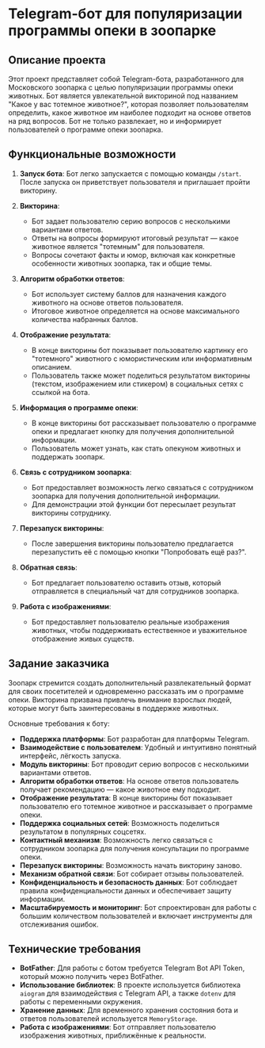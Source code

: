 # Telegram-бот для популяризации программы опеки в зоопарке

## Описание проекта

Этот проект представляет собой Telegram-бота, разработанного для Московского зоопарка с целью популяризации программы опеки животных. Бот является увлекательной викториной под названием "Какое у вас тотемное животное?", которая позволяет пользователям определить, какое животное им наиболее подходит на основе ответов на ряд вопросов. Бот не только развлекает, но и информирует пользователей о программе опеки зоопарка.

## Функциональные возможности

1. **Запуск бота**: Бот легко запускается с помощью команды `/start`. После запуска он приветствует пользователя и приглашает пройти викторину.

2. **Викторина**:
   - Бот задает пользователю серию вопросов с несколькими вариантами ответов.
   - Ответы на вопросы формируют итоговый результат — какое животное является "тотемным" для пользователя.
   - Вопросы сочетают факты и юмор, включая как конкретные особенности животных зоопарка, так и общие темы.

3. **Алгоритм обработки ответов**:
   - Бот использует систему баллов для назначения каждого животного на основе ответов пользователя.
   - Итоговое животное определяется на основе максимального количества набранных баллов.

4. **Отображение результата**:
   - В конце викторины бот показывает пользователю картинку его "тотемного" животного с юмористическим или информативным описанием.
   - Пользователь также может поделиться результатом викторины (текстом, изображением или стикером) в социальных сетях с ссылкой на бота.

5. **Информация о программе опеки**:
   - В конце викторины бот рассказывает пользователю о программе опеки и предлагает кнопку для получения дополнительной информации.
   - Пользователь может узнать, как стать опекуном животных и поддержать зоопарк.

6. **Связь с сотрудником зоопарка**:
   - Бот предоставляет возможность легко связаться с сотрудником зоопарка для получения дополнительной информации.
   - Для демонстрации этой функции бот пересылает результат викторины сотруднику.

7. **Перезапуск викторины**:
   - После завершения викторины пользователю предлагается перезапустить её с помощью кнопки "Попробовать ещё раз?".

8. **Обратная связь**:
   - Бот предлагает пользователю оставить отзыв, который отправляется в специальный чат для сотрудников зоопарка.

9. **Работа с изображениями**:
   - Бот предоставляет пользователю реальные изображения животных, чтобы поддерживать естественное и уважительное отображение живых существ.

## Задание заказчика

Зоопарк стремится создать дополнительный развлекательный формат для своих посетителей и одновременно рассказать им о программе опеки. Викторина призвана привлечь внимание взрослых людей, которые могут быть заинтересованы в поддержке животных.

Основные требования к боту:

- **Поддержка платформы**: Бот разработан для платформы Telegram.
- **Взаимодействие с пользователем**: Удобный и интуитивно понятный интерфейс, лёгкость запуска.
- **Модуль викторины**: Бот проводит серию вопросов с несколькими вариантами ответов.
- **Алгоритм обработки ответов**: На основе ответов пользователь получает рекомендацию — какое животное ему подходит.
- **Отображение результата**: В конце викторины бот показывает пользователю его тотемное животное и рассказывает о программе опеки.
- **Поддержка социальных сетей**: Возможность поделиться результатом в популярных соцсетях.
- **Контактный механизм**: Возможность легко связаться с сотрудником зоопарка для получения консультации по программе опеки.
- **Перезапуск викторины**: Возможность начать викторину заново.
- **Механизм обратной связи**: Бот собирает отзывы пользователей.
- **Конфиденциальность и безопасность данных**: Бот соблюдает правила конфиденциальности данных и обеспечивает защиту информации.
- **Масштабируемость и мониторинг**: Бот спроектирован для работы с большим количеством пользователей и включает инструменты для отслеживания ошибок.

## Технические требования

- **BotFather**: Для работы с ботом требуется Telegram Bot API Token, который можно получить через BotFather.
- **Использование библиотек**: В проекте используется библиотека `aiogram` для взаимодействия с Telegram API, а также `dotenv` для работы с переменными окружения.
- **Хранение данных**: Для временного хранения состояния бота и ответов пользователей используется `MemoryStorage`.
- **Работа с изображениями**: Бот отправляет пользователю изображения животных, приближённые к реальности.

